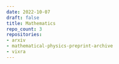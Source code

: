 ```yaml
---
date: 2022-10-07
draft: false
title: Mathematics
repo_count: 3
repositories:
- arxiv
- mathematical-physics-preprint-archive
- vixra
---
```



